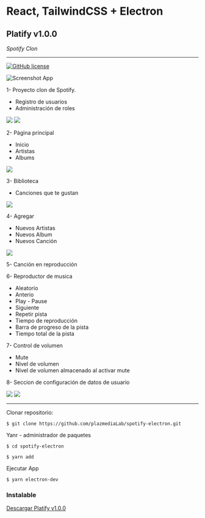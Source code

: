 ﻿# **React, TailwindCSS + Electron**

## **Platify v1.0.0**

_Spotify Clon_

---

[![GitHub license](https://img.shields.io/badge/license-MIT-blue.svg)](https://github.com/plazmediaLab)

![Screenshot App](https://firebasestorage.googleapis.com/v0/b/platify-electron-28b95.appspot.com/o/screenshots%2Fscreen-1.jpg?alt=media&token=6b539124-53fe-4e17-8b9a-0017e7a810b0)

1- Proyecto clon de Spotify.

- Registro de usuarios
- Administración de roles

![](https://firebasestorage.googleapis.com/v0/b/platify-electron-28b95.appspot.com/o/screenshots%2Fscreen-2.jpg?alt=media&token=f7e459b3-c7d8-4624-8db6-275a6c94befe)
![](https://firebasestorage.googleapis.com/v0/b/platify-electron-28b95.appspot.com/o/screenshots%2Fscreen-3.jpg?alt=media&token=d027575d-6a90-4892-b2c9-864ccc7dc8c8)

2- Página principal

- Inicio
- Artistas
- Albums

![](https://firebasestorage.googleapis.com/v0/b/platify-electron-28b95.appspot.com/o/screenshots%2Fscreen-4.jpg?alt=media&token=dcc2d41a-c69f-4259-96c5-16c45b66c559)

3- Biblioteca

- Canciones que te gustan

![](https://firebasestorage.googleapis.com/v0/b/platify-electron-28b95.appspot.com/o/screenshots%2Fscreen-7.jpg?alt=media&token=9e4e572a-bc04-4a8a-9046-3c1600daf39e)

4- Agregar

- Nuevos Artistas
- Nuevos Album
- Nuevos Canción

![](https://firebasestorage.googleapis.com/v0/b/platify-electron-28b95.appspot.com/o/screenshots%2Fscreen-8.jpg?alt=media&token=20cb7d7e-999f-41e8-868b-fec4c3e39256)

5- Canción en reproducción

6- Reproductor de musica

- Aleatorio
- Anterio
- Play - Pause
- Siguiente
- Repetir pista
- Tiempo de reproducción
- Barra de progreso de la pista
- Tiempo total de la pista

7- Control de volumen

- Mute
- Nivel de volumen
- Nivel de volumen almacenado al activar mute

8- Seccion de configuración de datos de usuario

![](https://firebasestorage.googleapis.com/v0/b/platify-electron-28b95.appspot.com/o/screenshots%2Fscreen-5.jpg?alt=media&token=7435bdb9-1e7f-4d57-af5d-57246043fa0b)
![](https://firebasestorage.googleapis.com/v0/b/platify-electron-28b95.appspot.com/o/screenshots%2Fscreen-6.jpg?alt=media&token=bb889db5-54b0-49bd-b168-bf7ac4cc6a13)

---

Clonar repositorio:

```
$ git clone https://github.com/plazmediaLab/spotify-electron.git
```

Yanr - administrador de paquetes

```
$ cd spotify-electron

$ yarn add
```

Ejecutar App

```
$ yarn electron-dev
```

### Instalable

[Descargar Platify v1.0.0](https://www.mediafire.com/file/0rvfhhb4ho06byf/platify_Setup_1.0.0.exe/file)

